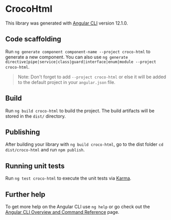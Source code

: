 # CrocoHtml

This library was generated with [Angular CLI](https://github.com/angular/angular-cli) version 12.1.0.

## Code scaffolding

Run `ng generate component component-name --project croco-html` to generate a new component. You can also use `ng generate directive|pipe|service|class|guard|interface|enum|module --project croco-html`.
> Note: Don't forget to add `--project croco-html` or else it will be added to the default project in your `angular.json` file. 

## Build

Run `ng build croco-html` to build the project. The build artifacts will be stored in the `dist/` directory.

## Publishing

After building your library with `ng build croco-html`, go to the dist folder `cd dist/croco-html` and run `npm publish`.

## Running unit tests

Run `ng test croco-html` to execute the unit tests via [Karma](https://karma-runner.github.io).

## Further help

To get more help on the Angular CLI use `ng help` or go check out the [Angular CLI Overview and Command Reference](https://angular.io/cli) page.
